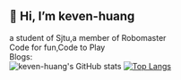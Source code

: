 👋 Hi, I’m keven-huang
----------------------
a student of Sjtu,a member of Robomaster  
Code for fun,Code to Play  
Blogs:  
![keven-huang's GitHub stats](https://github-readme-stats.vercel.app/api?username=keven-huang&count_private=true)
[![Top Langs](https://github-readme-stats.vercel.app/api/top-langs/?username=keven-huang&layout=compact)](https://github.com/anuraghazra/github-readme-stats)<br>

 
